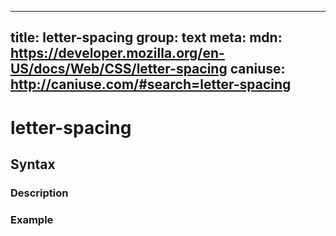 
  ---
  title: letter-spacing
  group: text
  meta:
    mdn: https://developer.mozilla.org/en-US/docs/Web/CSS/letter-spacing
    caniuse: http://caniuse.com/#search=letter-spacing
  ---

  # letter-spacing
  <!--- Introduction for letter-spacing, keep it brief and set the overall context -->

  ## Syntax
  <!--- Introduce the various syntax for letter-spacing -->

  ### Description
  <!--- For each major section of syntax, provide a description explaining its usage further -->

  ### Example
  <!--- Provide code examples for the syntax block you're currently describing -->